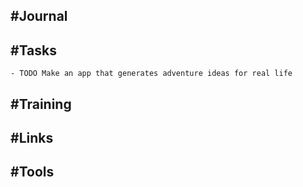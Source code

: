 ## #Journal
## #Tasks
	- TODO Make an app that generates adventure ideas for real life
## #Training
## #Links
## #Tools